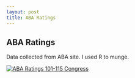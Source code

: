 ```yaml
---
layout: post
title: ABA Ratings
---
```

## ABA Ratings

Data collected from ABA site.  I used R to munge.

<div class='tableauPlaceholder' id='viz1516058034412' style='position: relative'><noscript><a href='http:&#47;&#47;FederalJudiciary.github.io'><img alt='ABA Ratings 101-115 Congress ' src='https:&#47;&#47;public.tableau.com&#47;static&#47;images&#47;AB&#47;ABARatings101rstCongressthrough115thCongress&#47;ABARatings101-115Congress&#47;1_rss.png' style='border: none' /></a></noscript><object class='tableauViz'  style='display:none;'><param name='host_url' value='https%3A%2F%2Fpublic.tableau.com%2F' /> <param name='embed_code_version' value='3' /> <param name='site_root' value='' /><param name='name' value='ABARatings101rstCongressthrough115thCongress&#47;ABARatings101-115Congress' /><param name='tabs' value='no' /><param name='toolbar' value='yes' /><param name='static_image' value='https:&#47;&#47;public.tableau.com&#47;static&#47;images&#47;AB&#47;ABARatings101rstCongressthrough115thCongress&#47;ABARatings101-115Congress&#47;1.png' /> <param name='animate_transition' value='yes' /><param name='display_static_image' value='yes' /><param name='display_spinner' value='yes' /><param name='display_overlay' value='yes' /><param name='display_count' value='yes' /></object></div>                <script type='text/javascript'>                    var divElement = document.getElementById('viz1516058034412');                    var vizElement = divElement.getElementsByTagName('object')[0];                    vizElement.style.width='1100px';vizElement.style.height='1227px';                    var scriptElement = document.createElement('script');                    scriptElement.src = 'https://public.tableau.com/javascripts/api/viz_v1.js';                    vizElement.parentNode.insertBefore(scriptElement, vizElement);                </script>
